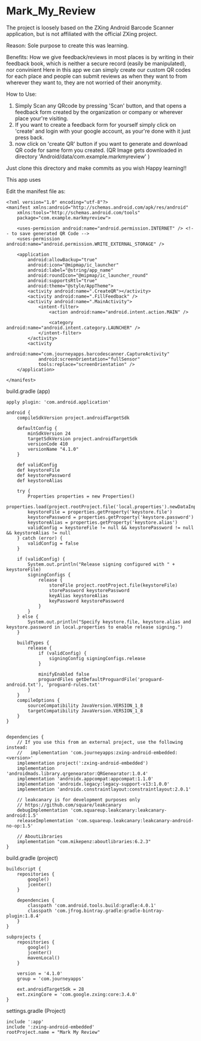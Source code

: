 # Mark_My_Review

The project is loosely based on the ZXing Android Barcode Scanner application, but is not affiliated with the official ZXing project.

Reason: Sole purpose to create this was learning.

Benefits: How we give feedback/reviews in most places is by writing in their feedback book, which is neither a secure record (easily be manipulated), nor convinient 
Here in this app we can simply create our custom QR codes for each place and people can submit reviews as when they want to from wherever they want to, they are not worried of their anonymity.

How to Use:
1. Simply Scan any QRcode by pressing 'Scan' button, and that opens a feedback form created by the organization or company or wherever place your're visiting.
2. If you want to create a feedback form for yourself simply click on 'create' and login with your google account, as your're done with it just press back.
3. now click on 'create QR' button if you want to generate and download QR code for same form you created. 
(QR Image gets downloaded in directory 'Android/data/com.example.markmyreview' )

Just clone this directory and make commits as you wish 
Happy learning!!

This app uses 

Edit the manifest file as:
```
<?xml version="1.0" encoding="utf-8"?>
<manifest xmlns:android="http://schemas.android.com/apk/res/android"
    xmlns:tools="http://schemas.android.com/tools"
    package="com.example.markmyreview">

    <uses-permission android:name="android.permission.INTERNET" /> <!-- to save generated QR Code -->
    <uses-permission android:name="android.permission.WRITE_EXTERNAL_STORAGE" />

    <application
        android:allowBackup="true"
        android:icon="@mipmap/ic_launcher"
        android:label="@string/app_name"
        android:roundIcon="@mipmap/ic_launcher_round"
        android:supportsRtl="true"
        android:theme="@style/AppTheme">
        <activity android:name=".CreateQR"></activity>
        <activity android:name=".FillFeedback" />
        <activity android:name=".MainActivity">
            <intent-filter>
                <action android:name="android.intent.action.MAIN" />

                <category android:name="android.intent.category.LAUNCHER" />
            </intent-filter>
        </activity>
        <activity
            android:name="com.journeyapps.barcodescanner.CaptureActivity"
            android:screenOrientation="fullSensor"
            tools:replace="screenOrientation" />
    </application>

</manifest>
```

build.gradle (app)
```
apply plugin: 'com.android.application'

android {
    compileSdkVersion project.androidTargetSdk

    defaultConfig {
        minSdkVersion 24
        targetSdkVersion project.androidTargetSdk
        versionCode 410
        versionName "4.1.0"
    }

    def validConfig
    def keystoreFile
    def keystorePassword
    def keystoreAlias

    try {
        Properties properties = new Properties()
        properties.load(project.rootProject.file('local.properties').newDataInputStream())
        keystoreFile = properties.getProperty('keystore.file')
        keystorePassword = properties.getProperty('keystore.password')
        keystoreAlias = properties.getProperty('keystore.alias')
        validConfig = keystoreFile != null && keystorePassword != null && keystoreAlias != null
    } catch (error) {
        validConfig = false
    }

    if (validConfig) {
        System.out.println("Release signing configured with " + keystoreFile)
        signingConfigs {
            release {
                storeFile project.rootProject.file(keystoreFile)
                storePassword keystorePassword
                keyAlias keystoreAlias
                keyPassword keystorePassword
            }
        }
    } else {
        System.out.println("Specify keystore.file, keystore.alias and keystore.password in local.properties to enable release signing.")
    }

    buildTypes {
        release {
            if (validConfig) {
                signingConfig signingConfigs.release
            }

            minifyEnabled false
            proguardFiles getDefaultProguardFile('proguard-android.txt'), 'proguard-rules.txt'
        }
    }
    compileOptions {
        sourceCompatibility JavaVersion.VERSION_1_8
        targetCompatibility JavaVersion.VERSION_1_8
    }
}


dependencies {
    // If you use this from an external project, use the following instead:
    //   implementation 'com.journeyapps:zxing-android-embedded:<version>'
    implementation project(':zxing-android-embedded')
    implementation 'androidmads.library.qrgenearator:QRGenearator:1.0.4'
    implementation 'androidx.appcompat:appcompat:1.1.0'
    implementation 'androidx.legacy:legacy-support-v13:1.0.0'
    implementation 'androidx.constraintlayout:constraintlayout:2.0.1'

    // leakcanary is for development purposes only
    // https://github.com/square/leakcanary
    debugImplementation 'com.squareup.leakcanary:leakcanary-android:1.5'
    releaseImplementation 'com.squareup.leakcanary:leakcanary-android-no-op:1.5'

    // AboutLibraries
    implementation "com.mikepenz:aboutlibraries:6.2.3"
}
```

build.gradle (project)
```
buildscript {
    repositories {
        google()
        jcenter()
    }

    dependencies {
        classpath 'com.android.tools.build:gradle:4.0.1'
        classpath 'com.jfrog.bintray.gradle:gradle-bintray-plugin:1.8.4'
    }
}

subprojects {
    repositories {
        google()
        jcenter()
        mavenLocal()
    }

    version = '4.1.0'
    group = 'com.journeyapps'

    ext.androidTargetSdk = 28
    ext.zxingCore = 'com.google.zxing:core:3.4.0'
}
```
settings.gradle (Project)
```
include ':app'
include ':zxing-android-embedded'
rootProject.name = "Mark My Review"
```
